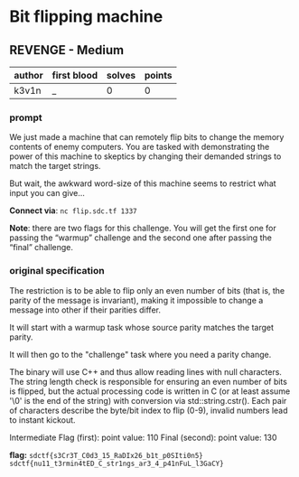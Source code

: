 # Bit flipping machine
## REVENGE - Medium
| author | first blood | solves | points |
| --- | --- | --- | --- |
| k3v1n | _ | 0 | 0 |
### prompt
We just made a machine that can remotely flip bits to change the memory contents of enemy computers. You are tasked with demonstrating the power of this machine to skeptics by changing their demanded strings to match the target strings.

But wait, the awkward word-size of this machine seems to restrict what input you can give...

**Connect via**:
`nc flip.sdc.tf 1337`

**Note**: there are two flags for this challenge. You will get the first one for passing the “warmup” challenge and the second one after passing the “final” challenge.

### original specification
The restriction is to be able to flip only an even number of bits (that is, the parity of the message is invariant), making it impossible to change a message into other if their parities differ.

It will start with a warmup task whose source parity matches the target parity.

It will then go to the "challenge" task where you need a parity change.

The binary will use C++ and thus allow reading lines with null characters. The string length check is responsible for ensuring an even number of bits is flipped, but the actual processing code is written in C (or at least assume '\0' is the end of the string) with conversion via std::string.cstr(). Each pair of characters describe the byte/bit index to flip (0-9), invalid numbers lead to instant kickout.

Intermediate Flag (first): point value: 110
Final (second): point value: 130

**flag:** `sdctf{s3Cr3T_C0d3_15_RaDIx26_b1t_p0SIti0n5}
sdctf{nu11_t3rmin4tED_C_str1ngs_ar3_4_p41nFuL_l3GaCY}`

